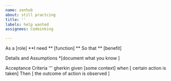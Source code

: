 ```yaml
---
name: zenhub
about: still practcing
title: ''
labels: help wanted
assignees: Codeinking

---
```


As a [role]
**I need ** [function]
** So that ** [benefit]

Details and Assumptions
*[document what you know ]

Acceptance Criteria
''' gherkin
given [some context]
when [ certain action is taken]
Then [ the outcome of action is observed ]

